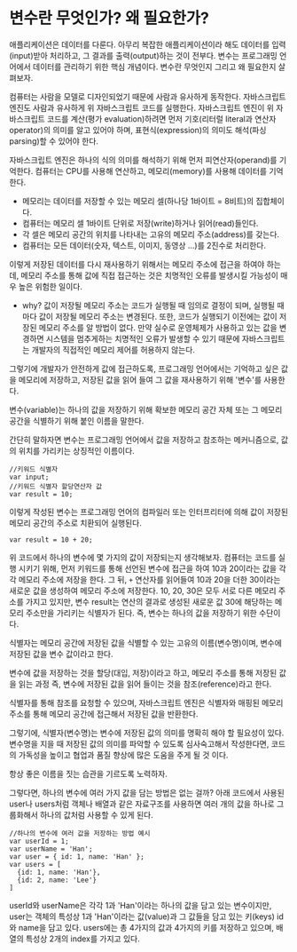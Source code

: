 # 변수란 무엇인가? 왜 필요한가?

애플리케이션은 데이터를 다룬다.
아무리 복잡한 애플리케이션이라 해도 데이터를 입력(input)받아 처리하고,
그 결과를 출력(output)하는 것이 전부다.
변수는 프로그래밍 언어에서 데이터를 관리하기 위한 핵심 개념이다.
변수란 무엇인지 그리고 왜 필요한지 살펴보자.

컴퓨터는 사람을 모델로 디자인되었기 때문에 사람과 유사하게 동작한다.
자바스크립트 엔진도 사람과 유사하게 위 자바스크립트 코드를 실행한다.
자바스크립트 엔진이 위 자바스크립트 코드를 계산(평가 evaluation)하려면
먼저 기호(리터럴 literal과 연산자 operator)의 의미를 알고 있어야 하며,
표현식(expression)의 의미도 해석(파싱 parsing)할 수 있어야 한다.

자바스크립트 엔진은 하나의 식의 의미를 해석하기 위해 먼저 피연산자(operand)를 기억한다.
컴퓨터는 CPU를 사용해 연산하고, 메모리(memory)를 사용해 데이터를 기억한다.

- 메모리는 데이터를 저장할 수 있는 메모리 셀(하나당 1바이트 = 8비트)의 집합체이다.
- 컴퓨터는 메모리 셀 1바이트 단위로 저장(write)하거나 읽어(read)들인다.
- 각 셀은 메모리 공간의 위치를 나타내는 고유의 메모리 주소(address)를 갖는다.
- 컴퓨터는 모든 데이터(숫자, 텍스트, 이미지, 동영상 ...)를 2진수로 처리한다.

이렇게 저장된 데이터를 다시 재사용하기 위해서는 메모리 주소에 접근을 하여야 하는데,
메모리 주소를 통해 값에 직접 접근하는 것은 치명적인 오류를 발생시킬 가능성이 매우 높은 위험한 일이다.

- why?
  값이 저장될 메모리 주소는 코드가 실행될 때 임의로 결정이 되며, 실행될 때마다 값이
  저장될 메모리 주소는 변경된다. 또한, 코드가 실행되기 이전에는 값이 저장된 메모리 주소를 알 방법이 없다.
  만약 실수로 운영체제가 사용하고 있는 값을 변경하면 시스템을 멈추게하는 치명적인 오류가 발생할 수 있기 때문에 자바스크립트는 개발자의 직접적인 메모리 제어를 허용하지 않는다.

그렇기에 개발자가 안전하게 값에 접근하도록, 프로그래밍 언어에서는 기억하고 싶은 값을 메모리에 저장하고, 저장된 값을 읽어 들여 그 값을 재사용하기 위해 '변수'를 사용한다.

변수(variable)는 하나의 값을 저장하기 위해 확보한 메모리 공간 자체 또는 그 메모리 공간을 식별하기 위해 붙인 이름을 말한다.

간단히 말하자면 변수는 프로그래밍 언어에서 값을 저장하고 참조하는 메커니즘으로,
값의 위치를 가리키는 상징적인 이름이다.

```
//키워드 식별자
var input;
//키워드 식별자 할당연산자 값
var result = 10;
```

이렇게 작성된 변수는 프로그래밍 언어의 컴파일러 또는 인터프리터에 의해 값이 저장된 메모리 공간의 주소로 치환되어 실행된다.

```
var result = 10 + 20;
```

위 코드에서 하나의 변수에 몇 가지의 값이 저장되는지 생각해보자.
컴퓨터는 코드를 실행 시키기 위해, 먼저 키워드를 통해 선언된 변수에 접근을 하여
10과 20이라는 값을 각각 메모리 주소에 저장을 한다.
그 뒤, `+` 연산자를 읽어들여 10과 20을 더한 30이라는 새로운 값을 생성하여 메모리 주소에 저장한다.
10, 20, 30은 모두 서로 다른 메모리 주소를 가지고 있지만, 변수 result는 연산의 결과로 생성된 새로운 값 30에 해당하는 메모리 주소만을 가리키는 식별자가 된다.
즉, 변수는 하나의 값을 저장하기 위한 수단이다.

식별자는 메모리 공간에 저장된 값을 식별할 수 있는 고유의 이름(변수명)이며,
변수에 저장된 값을 변수 값이라고 한다.

변수에 값을 저장하는 것을 할당(대입, 저장)이라고 하고, 메모리 주소를 통해 저장된 값을 읽는 과정 즉, 변수에 저장된 값을 읽어 들이는 것을 참조(reference)라고 한다.

식별자를 통해 참조를 요청할 수 있으며, 자바스크립트 엔진은 식별자와 매핑된 메모리 주소를 통해 메모리 공간에 접근해서 저장된 값을 반환한다.

그렇기에, 식별자(변수명)는 변수에 저장된 값의 의미를 명확히 해야 할 필요성이 있다.
변수명을 지을 때 저장된 값의 의미를 파악할 수 있도록 심사숙고해서 작성한다면, 코드의 가독성을 높이고 협업과 품질 향상에 많은 도움을 주게 될 것 이다.

항상 좋은 이름을 짓는 습관을 기르도록 노력하자.

그렇다면, 하나의 변수에 여러 가지 값을 담는 방법은 없는 걸까?
아래 코드에서 사용된 user나 users처럼 객체나 배열과 같은 자료구조를 사용하면 여러 개의 값을
하나로 그룹화해서 하나의 값처럼 사용할 수 있게 된다.

```
//하나의 변수에 여러 값을 저장하는 방법 예시
var userId = 1;
var userName = 'Han';
var user = { id: 1, name: 'Han' };
var users = [
  {id: 1, name: 'Han'},
  {id: 2, name: 'Lee'}
]
```

userId와 userName은 각각 1과 'Han'이라는 하나의 값을 담고 있는 변수이지만,
user는 객체의 특성상 1과 'Han'이라는 값(value)과 그 값들을 담고 있는 키(keys) id와 name을 담고 있다.
users에는 총 4가지의 값과 4가지의 키를 저장하고 있으며, 배열의 특성상 2개의 index를 가지고 있다.
